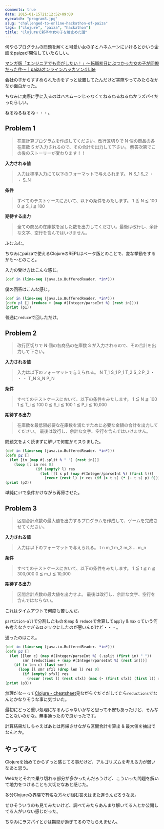 ```yaml
---
comments: true
date: 2015-01-15T21:12:52+09:00
eyecatch: "program3.jpg"
slug: "challenged-to-online-hackathon-of-paiza"
tags: ["clojure", "paiza", "hackathon"]
title: "Clojureで新卒の女の子を射止めた話"
---
```


何やらプログラムの問題を解くと可愛い女の子とハネムーンにいけるとかいう企画を[paiza](http://paiza.jp/)が開催していたらしい。

[マンガ版「エンジニアでも恋がしたい！」〜転職初日にぶつかった女の子が同僚だった件〜｜paizaオンラインハッカソン4 Lite](https://paiza.jp/poh/enkoi)

会社の子からすすめられたのをずっと放置してたんだけど実際やってみたらなかなか面白かった。

ちなみに実際に手に入るのはハネムーンじゃなくてねるねるねるねかラズパイだったらしい。

ねるねるねるね・・・。

## Problem 1

>在庫計算プログラムを作成してください。改行区切りで N 個の商品の各在庫数 S が入力されるので、その合計を出力して下さい。 
>解答次第でこの後のストーリーが変わります！！

**入力される値**

>入力は標準入力にて以下のフォーマットで与えられます。 
>N
>S_1
>S_2
>・
>・
>S_N

**条件**

>すべてのテストケースにおいて、以下の条件をみたします。 
>1 ≦ N ≦ 100
>0 ≦ S_i ≦ 100

**期待する出力**

>全ての商品の在庫数を足した数を出力してください。最後は改行し、余計な文字、空行を含んではいけません。

ふむふむ。

ちなみにpaizaで使えるClojureのREPLはベータ版とのことで、変な挙動をするかも〜とのこと。

入力の受け方はこんな感じ。

``` clojure
(def in (line-seq (java.io.BufferedReader. *in*)))
```

僕の回答はこんな感じ。

``` clojure
(def in (line-seq (java.io.BufferedReader. *in*)))
(defn p1 [] (reduce + (map #(Integer/parseInt %) (rest in))))
(print (p1))
```

普通に`reduce`で回しただけ。

## Problem 2

>改行区切りで N 個の各商品の在庫数 S が入力されるので、その合計を出力して下さい。

**入力される値**

>入力は以下のフォーマットで与えられる。 
>N 
>T_1 S_1 P_1 
>T_2 S_2 P_2 
>・ 
>・ 
>・ 
>T_N S_N P_N

**条件**

>すべてのテストケースにおいて、以下の条件をみたします。 
>1 ≦ N ≦ 100 
>1 ≦ T_i ≦ 100 
>0 ≦ S_i ≦ 100 
>1 ≦ P_i ≦ 10,000 

**期待する出力**

>在庫数を最低限必要な在庫数を満たすために必要な金額の合計を出力してください。 
>最後は改行し、余計な文字、空行を含んではいけません。

問題文をよく読まずに解いて何度かミスりました。

``` clojure
(def in (line-seq (java.io.BufferedReader. *in*)))
(defn p2 []
  (let [in (map #(.split % " ") (rest in))]
    (loop [l in res 0]
              (if (empty? l) res
                (let [[t s p] (map #(Integer/parseInt %) (first l))]
                  (recur (rest l) (+ res (if (> t s) (* (- t s) p) 0))))))))
(print (p2))
```

単純に`if`で条件かけながら再帰させた。

## Problem 3

>区間合計点数の最大値を出力するプログラムを作成して、ゲームを完成させてください。

**入力される値**

>入力は以下のフォーマットで与えられる。 
>t n 
>m_1 
>m_2 
>m_3 
>... 
>m_n 

**条件**

>すべてのテストケースにおいて、以下の条件をみたします。 
>1 ≦ t ≦ n ≦ 300,000 
>0 ≦ m_i ≦ 10,000

**期待する出力**

>区間合計点数の最大値を出力せよ。 
>最後は改行し、余計な文字、空行を含んではならない。

これはタイムアウトで何度も苦しんだ。

`partition-all`で分割したものを`map` & `reduce`で合算して`apply` & `max`っていう何も考えなさすぎるロジックにしたのが悪いんだけど・・・。

通ったのはこれ。

``` clojure
(def in (line-seq (java.io.BufferedReader. *in*)))
(defn p3 []
  (let [[len c] (map #(Integer/parseInt %) (.split (first in) " "))
        smr (reductions + (map #(Integer/parseInt %) (rest in)))]
    (if (= len c) (last smr)
      (loop [l smr sfxl (drop len l) res 0]
        (if (empty? sfxl) res
          (recur (rest l) (rest sfxl) (max (- (first sfxl) (first l)) res)))))))
(print (p3))
```

無理だなーって[Clojure - cheatsheet](http://clojure.org/cheatsheet)見ながらぐだぐだしてたら`reductions`でなんとかなりそうな事に気づいた。

最初にどっと重い処理になるんじゃないかなと思って不安もあったけど、そんなことないのかな。無事通ったので良かったです。

計算結果だしちゃえばあとは再帰させながら区間合計を算出 & 最大値を抽出でなんとか。

## やってみて

Clojureを始めてからずっと感じてる事だけど、アルゴリズムを考える力が弱いなあと思う。

Webだとそれで乗り切れる部分が多かったんだろうけど、こういった問題を解いて地力をつけることも大切だなあと感じた。

多分Clojureの界隈で有名な方々が組む答えはまた違うんだろうなあ。

ぜひそういうのも見てみたいけど、調べてみたらあんまり解いてる人とか公開してる人がいない感じだった。

ちなみにラズパイとかは期間が過ぎてるのでもらえません。

